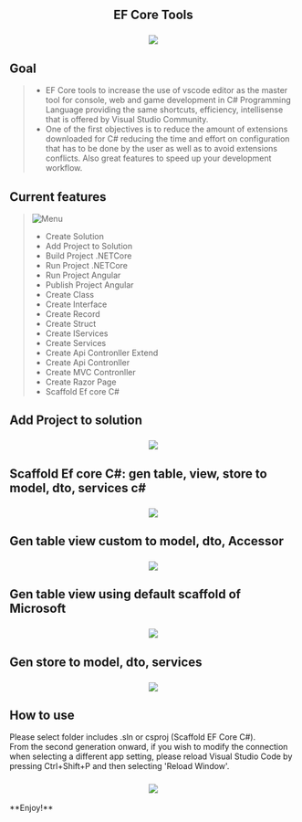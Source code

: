 <h2 align="center">
    EF Core Tools
</h2>
<h3 align="center">
    <img src="https://raw.githubusercontent.com/khanhtungmtp/ef-core-tools/master/images/vietnam.gif?raw=true" align="center">
</h3>

## Goal

> - EF Core tools to increase the use of vscode editor as the master tool for console, web and game development in C# Programming Language providing the same shortcuts, efficiency, intellisense that is offered by Visual Studio Community.
> - One of the first objectives is to reduce the amount of extensions downloaded for C# reducing the time and effort on configuration that has to be done by the user as well as to avoid extensions conflicts. Also great features to speed up your development workflow.

## Current features
> ![Menu](https://github.com/khanhtungmtp/ef-core-tools/blob/master/images/menu.png?raw=true)
>   - Create Solution
>   - Add Project to Solution
>   - Build Project .NETCore
>   - Run Project .NETCore
>   - Run Project Angular
>   - Publish Project Angular
>   - Create Class
>   - Create Interface
>   - Create Record
>   - Create Struct
>   - Create IServices
>   - Create Services
>   - Create Api Contronller Extend
>   - Create Api Contronller
>   - Create MVC Contronller
>   - Create Razor Page
>   - Scaffold Ef core C#
## Add Project to solution
<h3 align="center">
    <img src="https://raw.githubusercontent.com/khanhtungmtp/ef-core-tools/master/images/addProject.png" align="center">
</h3>

## Scaffold Ef core C#: gen table, view, store to model, dto, services c#
<h3 align="center">
    <img src="https://raw.githubusercontent.com/khanhtungmtp/ef-core-tools/master/images/menuscaffold.png" align="center">
</h3>

## Gen table view custom to model, dto, Accessor
<h3 align="center">
    <img src="https://raw.githubusercontent.com/khanhtungmtp/ef-core-tools/master/images/menuscaffoldCustom.png" align="center">
</h3>

## Gen table view using default scaffold of Microsoft
<h3 align="center">
    <img src="https://raw.githubusercontent.com/khanhtungmtp/ef-core-tools/master/images/menuscaffoldMicrosoft.png" align="center">
</h3>

## Gen store to model, dto, services
<h3 align="center">
    <img src="https://raw.githubusercontent.com/khanhtungmtp/ef-core-tools/master/images/menuscaffoldStore.png" align="center">
</h3>

## How to use
Please select folder includes .sln or csproj (Scaffold EF Core C#).
</br>
From the second generation onward, if you wish to modify the connection when selecting a different app setting, please reload Visual Studio Code by pressing Ctrl+Shift+P and then selecting 'Reload Window'.
</br>
<h3 align="center">
    <img src="https://raw.githubusercontent.com/khanhtungmtp/ef-core-tools/master/images/reload.png" align="center">
</h3>
**Enjoy!**